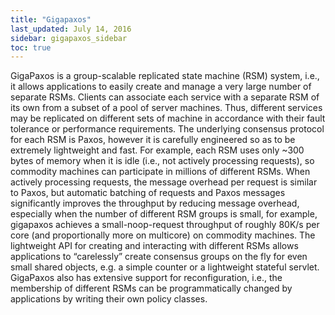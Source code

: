 ```yaml
---
title: "Gigapaxos"
last_updated: July 14, 2016
sidebar: gigapaxos_sidebar
toc: true
---
```


GigaPaxos is a group-scalable replicated state machine (RSM) system, i.e., it allows applications to easily create and manage a very large number of separate RSMs. Clients can associate each service with a separate RSM of its own from a subset of a pool of server machines. Thus, different services may be replicated on different sets of machine in accordance with their fault tolerance or performance requirements. The underlying consensus protocol for each RSM is Paxos, however it is carefully engineered so as to be extremely lightweight and fast. For example, each RSM uses only ~300 bytes of memory when it is idle (i.e., not actively processing requests), so commodity machines can participate in millions of different RSMs. When actively processing requests, the message overhead per request is similar to Paxos, but automatic batching of requests and Paxos messages significantly improves the throughput by reducing message overhead, especially when the number of different RSM groups is small, for example, gigapaxos achieves a small-noop-request throughput of roughly 80K/s per core (and proportionally more on multicore) on commodity machines. The lightweight API for creating and interacting with  different RSMs allows applications to “carelessly” create consensus groups on the fly for even small shared objects, e.g. a simple counter or a lightweight stateful servlet. GigaPaxos also has extensive support for reconfiguration, i.e., the membership of different RSMs can be programmatically changed by applications by writing their own policy classes.

